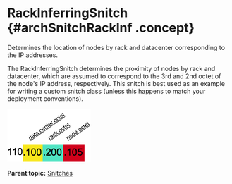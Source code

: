 # RackInferringSnitch {#archSnitchRackInf .concept}

Determines the location of nodes by rack and datacenter corresponding to the IP addresses.

The RackInferringSnitch determines the proximity of nodes by rack and datacenter, which are assumed to correspond to the 3rd and 2nd octet of the node's IP address, respectively. This snitch is best used as an example for writing a custom snitch class \(unless this happens to match your deployment conventions\).

![](../images/arc_rack_inferring_snitch_ips.png)

**Parent topic:** [Snitches](../../cassandra/architecture/archSnitchesAbout.md)


